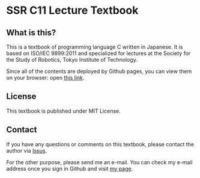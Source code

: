 # SSR C11 Lecture Textbook

## What is this?

This is a textbook of programming language C written in Japanese.
It is based on ISO/IEC 9899:2011 and specialized for lectures at the Society for the Study of Robotics, Tokyo Institute of Technology.

Since all of the contents are deployed by Github pages, you can view them on your browser: open [this link](https://ssr-yuki.github.io/ssr-c11lecture/).


## License

This textbook is published under MIT License.

## Contact

If you have any questions or comments on this textbook, please contact the author via [Issus](https://github.com/ssr-yuki/ssr-c11lecture/issues).

For the other purpose, please send me an e-mail. You can check my e-mail address once you sign in Github and visit [my page](https://github.com/ssr-yuki).
